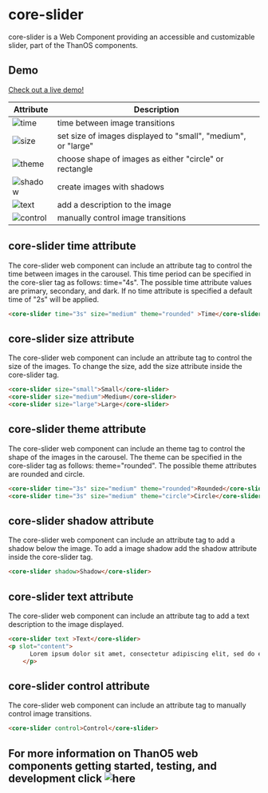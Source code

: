 #  core-slider

core-slider is a Web Component providing an accessible and customizable slider, part of the ThanOS components.

## Demo

[Check out a live demo!](http://ucsd-cse112.github.io/thanOS/components/core-slider/slider.html)

Attribute | Description
--------- | -----------
![time](#core-slider-time-attribute) | time between image transitions
![size](#core-slider-size-attribute) | set size of images displayed to "small", "medium", or "large"
![theme](#core-slider-theme-attribute) | choose shape of images as either "circle" or rectangle
![shadow](#core-slider-shadow-attribute) | create images with shadows
![text](#core-slider-text-attribute) | add a description to the image
![control](#core-slider-control-attribute) | manually control image transitions

## core-slider time attribute

The core-slider web component can include an attribute tag to control the time between images in the carousel.
This time period can be specified in the core-slier tag as follows: time="4s". The possible time attribute values are primary, secondary, and dark. If no time attribute is specified a default time of "2s" will be applied.

```html
<core-slider time="3s" size="medium" theme="rounded" >Time</core-slider>
```

## core-slider size attribute

The core-slider web component can include an attribute tag to control the size of the images. To change the size, add the size attribute inside the core-slider tag.

```html
<core-slider size="small">Small</core-slider>
<core-slider size="medium">Medium</core-slider>
<core-slider size="large">Large</core-slider>
```

## core-slider theme attribute

The core-slider web component can include an theme tag to control the shape of the images in the carousel. The theme can be specified in the core-slider tag as follows: theme="rounded". The possible theme attributes are rounded and circle. 

```html
<core-slider time="3s" size="medium" theme="rounded">Rounded</core-slider> 
<core-slider time="3s" size="medium" theme="circle">Circle</core-slider> 
```

## core-slider shadow attribute

The core-slider web component can include an attribute tag to add a shadow below the image. To add a image shadow add the shadow attribute inside the core-slider tag.

```html
<core-slider shadow>Shadow</core-slider> 
```

## core-slider text attribute

The core-slider web component can include an attribute tag to add a text description to the image displayed. 

```html
<core-slider text >Text</core-slider> 
<p slot="content">
      Lorem ipsum dolor sit amet, consectetur adipiscing elit, sed do eiusmod tempor incididunt ut labore et dolore magna aliqua. Ut enim ad minim veniam, quis nostrud exercitation ullamco laboris nisi ut aliquip ex ea commodo consequat.
    </p>
```

## core-slider control attribute

The core-slider web component can include an attribute tag to manually control image transitions.

```html
<core-slider control>Control</core-slider> 
```


## For more information on ThanO5 web components getting started, testing, and development click ![here](https://github.com/ucsd-cse112/thanOS#thanos)
